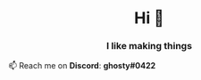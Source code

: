 <h1 align="center">Hi 👋</h1>

<h3 align="center"> I like making things </h3>
  
📫 Reach me on **Discord**: **ghosty#0422**
          
<!--
**TheNitpickyCloud/TheNitpickyCloud** is a ✨ _special_ ✨ repository because its `README.md` (this file) appears on your GitHub profile.

Here are some ideas to get you started:

- 🔭 I’m currently working on ...
- 🌱 I’m currently learning ...
- 👯 I’m looking to collaborate on ...
- 🤔 I’m looking for help with ...
- 💬 Ask me about ...
- 📫 How to reach me: ...
- 😄 Pronouns: ...
- ⚡ Fun fact: ...
-->
